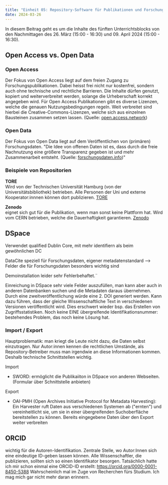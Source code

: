 ```yaml
---
title: "Einheit 05: Repository-Software für Publikationen und Forschungsdaten"
date: 2024-03-26
---
```


In diesem Beitrag geht es um die Inhalte des fünften Unterrichtsblocks von den Nachmittagen des 26. März (15:00 - 16:30) und 09. April 2024 (15:00 - 16:30).


## Open Access vs. Open Data 

### Open Access
Der Fokus von Open Access liegt auf dem freien Zugang zu Forschungspublikationen. Dabei heisst frei nicht nur kostenfrei, sondern auch ohne technische und rechtliche Barrieren.  Die Inhalte dürfen genutzt, kopiert und weiterverbreitet werden, solange die Urheberschaft korrekt angegeben wird. Für Open Access Publikationen gibt es diverse Lizenzen, welche die genauen Nutzungsbedingungen regeln. Weit verbreitet sind hierbei die Creative-Commons-Lizenzen, welche sich aus einzelnen Bausteinen zusammen setzen lassen. (Quelle: [open.access.network](https://open-access.network/informieren/open-access-grundlagen/was-bedeutet-open-access))


### Open Data
Der Fokus von Open Data liegt auf dem Veröffentlichen von (primären) Forschungsdaten. "Die Idee von offenen Daten ist es, dass durch die freie Nachnutzung eine größere Transparenz gegeben ist und mehr Zusammenarbeit entsteht. (Quelle: [forschungsdaten.info](https://forschungsdaten.info/themen/finden-und-nachnutzen/open-data-open-access-und-nachnutzung/))" 

<!-- -zenodo von CERN: gut um zu publizieren, wenn man sonst keine Plattform hat. CERN garantiert Dauerhaftigkeit. sagt hat selbst so grosse Datenmengen, da spielt es keine Rolle mehr wenn die Publikatiopnen noch dazu kommen. offen für alle -->

### Beispiele von Repositorien
**TORE**  
Wird von der Technischen Universität Hamburg (von der Universitätsbibliothek) betrieben. Alle Personen der Uni und externe Kooperator:innnen können dort publizieren. [TORE](https://tore.tuhh.de/home)

**Zenodo**  
eignet sich gut für die Publikation, wenn man sonst keine Plattform hat. Wird vom CERN betrieben, welche die Dauerhaftigkeit garantieren. [Zenodo](https://zenodo.org/)

## DSpace


Verwendet qualified Dublin Core, mit mehr identifiern als beim gewöhnlichen DC

DataCite speziell für Forschungsdaten, eigener metadatenstandard --> Felder die für Forschungsdaten besonders wichtig sind

Demoinstallation leider sehr Fehlerbehaftet.¨

Einreichung in DSpace sehr viele Felder auszufüllen, man kann aber auch in anderen Datenbanken suchen und die Metadaten daraus übernehmen. 
Durch eine zweitveröffentlichung würde eine 2. DOI generiert werden. 
Kann dazu führen, dass der gleiche Wissenschaftliche Text in verschiedenen Versionen veröffentlicht wird. Dies erschwert wieder bsp. das Erstellen von Zugriffsstatistiken. 
Noch keine EINE übergreifende Identifikationsnummer: bestehendes Problem, das noch keine Lösung hat. 

### Import / Export

Hauptproblematik: man kriegt die Leute nicht dazu, die Daten selbst einzutragen. 
Nur Autor:innen kennen die rechtlichen Umstände, als Repository-Betreiber muss man irgendwie an diese Informationen kommen. 
Deshalb technische Schnittstellen wichtig. 

Import
- SWORD: ermöglicht die Publikaiiton in DSpace von anderen Webseiten. (Formular über Schnittstelle anbieten)


Export
- OAI-PMH (Open Archives Initiative Protocol for Metadata Harvesting):
Ein Harvester ruft Daten aus verschiedenen Systemen ab ("ernten") und vereinheitlicht sie, um sie in einer übergreifenden Suchoberfläche bereitstellen zu können.
Bereits eingegebene Daten über den Export weiter verbreiten



## ORCID

wichtig für die Autoren-Identifikation. Zentrale Stelle, wo Autor:Innen sich eine eindeutige ID-geben lassen können. Alle Wissenschaftler, die publizieren, sollten sich so einen Identifikator besorgen. 
Tatsächlich hatte ich mir schon einmal eine ORCID-ID erstellt: https://orcid.org/0000-0001-8450-5388
Wahrscheinlich mal im Zuge von Recherchen fürs Studium. Ich mag mich gar nicht mehr daran erinnern. 